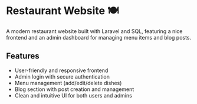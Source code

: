 # Restaurant Website 🍽️

A modern restaurant website built with Laravel and SQL, featuring a nice frontend and an admin dashboard for managing menu items and blog posts.

## Features

- User-friendly and responsive frontend
- Admin login with secure authentication
- Menu management (add/edit/delete dishes)
- Blog section with post creation and management
- Clean and intuitive UI for both users and admins

